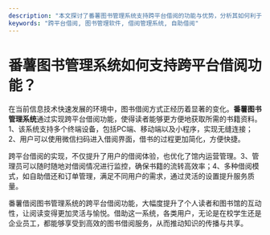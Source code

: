 ```yaml
---
description: "本文探讨了番薯图书管理系统支持跨平台借阅的功能与优势，分析其如何利于用户体验和操作便捷性。"
keywords: "跨平台借阅, 图书管理软件, 借阅管理系统, 自助借阅"
---
```

# 番薯图书管理系统如何支持跨平台借阅功能？

在当前信息技术快速发展的环境中，图书借阅方式正经历着显著的变化。**番薯图书管理系统**通过实现跨平台借阅功能，使得读者能够更方便地获取所需的书籍资料。1、该系统支持多个终端设备，包括PC端、移动端以及小程序，实现无缝连接；2、用户可以使用微信扫码进入借阅界面，借书的过程更加简化，方便快捷。

跨平台借阅的实现，不仅提升了用户的借阅体验，也优化了馆内运营管理。3、管理员可以随时随地对借阅情况进行监控，确保书籍的流转高效率；4、多种借阅模式，如自助借还和订单管理，满足不同用户的需求，通过灵活的设置提升服务质量。

番薯借阅图书管理系统的跨平台借阅功能，大幅度提升了个人读者和图书馆的互动性，让阅读变得更加灵活与愉悦。借助这一系统，各类用户，无论是在校学生还是企业员工，都能够享受到高效的图书借阅服务，从而推动知识的传播与共享。
